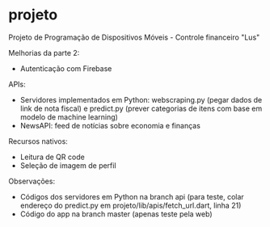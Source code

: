 # projeto
Projeto de Programação de Dispositivos Móveis - Controle financeiro "Lus"

Melhorias da parte 2:
- Autenticação com Firebase

APIs:
- Servidores implementados em Python: webscraping.py (pegar dados de link de nota fiscal) e predict.py (prever categorias de itens com base em modelo de machine learning)
- NewsAPI: feed de notícias sobre economia e finanças

Recursos nativos:
- Leitura de QR code
- Seleção de imagem de perfil

Observações:
- Códigos dos servidores em Python na branch api (para teste, colar endereço do predict.py em projeto/lib/apis/fetch_url.dart, linha 21)
- Código do app na branch master (apenas teste pela web)
